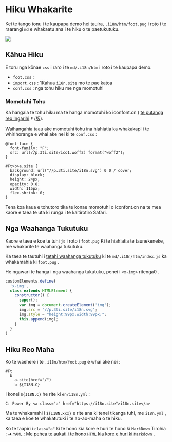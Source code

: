 # Hiku Whakarite

Kei te tango tonu i te kaupapa demo hei tauira, `.i18n/htm/foot.pug` i roto i te raarangi `md` e whakaatu ana i te hiku o te paetukutuku.

![](https://p.3ti.site/1721286077.avif)

## Kāhua Hiku

E toru nga kōnae `css` i raro i te `md/.i18n/htm` i roto i te kaupapa demo.

* `foot.css` :
* `import.css` : 1Kahua `i18n.site` mo te pae katoa
* `conf.css` : nga tohu hiku me nga momotuhi

### Momotuhi Tohu

Ka hangaia te tohu hiku ma te hanga momotuhi ko iconfont.cn ( [te putanga reo Ingarihi](https://www.iconfont.cn/?lang=en-us) `F` /[版](https://www.iconfont.cn/?lang=zh)).

Waihangahia taau ake momotuhi tohu ina hiahiatia ka whakakapi i te whirihoranga e whai ake nei ki te `conf.css` :

```
@font-face {
  font-family: "F";
  src: url(//p.3ti.site/ico1.woff2) format("woff2");
}

#Ft>b>a.site {
  background: url("//p.3ti.site/i18n.svg") 0 0 / cover;
  display: block;
  height: 24px;
  opacity: 0.8;
  width: 115px;
  flex-shrink: 0;
}
```

Tena koa kaua e tohutoro tika te konae momotuhi o iconfont.cn na te mea kaore e taea te uta ki runga i te kaitirotiro Safari.

## Nga Waahanga Tukutuku

Kaore e taea e koe te tuhi `js` i roto i `foot.pug` Ki te hiahiatia te taunekeneke, me whakarite te waahanga tukutuku.

Ka taea te tautuhi i [tetahi waahanga tukutuku](https://www.freecodecamp.org/news/build-your-first-web-component/) ki te `md/.i18n/htm/index.js` ka whakamahia ki `foot.pug` .

He ngawari te hanga i nga waahanga tukutuku, penei i `<x-img>` ritenga0 .

```js
customElements.define(
  'x-img',
  class extends HTMLElement {
    constructor() {
      super();
      var img = document.createElement('img');
      img.src = '//p.3ti.site/i18n.svg';
      img.style = "height:99px;width:99px;";
      this.append(img);
    }
  }
)
```

## Hiku Reo Maha

Ko te waehere i te `.i18n/htm/foot.pug` e whai ake nei :

```
#Ft
  b
    a.site(href="/")
    b ${I18N.C}
```

I konei `${I18N.C}` he rite ki `en/i18n.yml` :

```
C: Power By <a class="a" href="https://i18n.site">i18n.site</a>
```

Ma te whakamahi i `${I18N.xxx}` e rite ana ki tenei tikanga tuhi, me `i18n.yml` , ka taea e koe te whakatutuki i te ao-ao-maha o te hiku.

Ko te taapiri i `class="a"` ki te hono kia kore e huri te hono ki `MarkDown` Tirohia :
 [➔ `YAML` : Me pehea te aukati i te hono `HTML` kia kore e huri ki `Markdown`](/i18/qa#H2) .